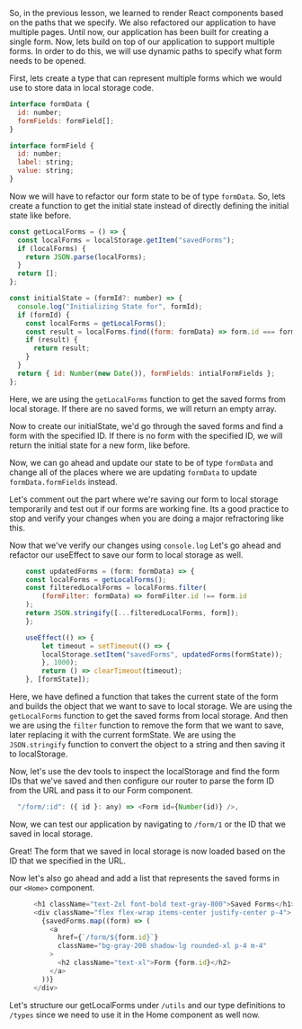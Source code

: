 So, in the previous lesson, we learned to render React components based on the paths that we specify. We also refactored our application to have multiple pages. Until now, our application has been built for creating a single form. Now, lets build on top of our application to support multiple forms. In order to do this, we will use dynamic paths to specify what form needs to be opened. 

First, lets create a type that can represent multiple forms which we would use to store data in local storage code. 

```js
interface formData {
  id: number;
  formFields: formField[];
}

interface formField {
  id: number;
  label: string;
  value: string;
}
```
Now we will have to refactor our form state to be of type `formData`. So, lets create a function to get the initial state instead of directly defining the initial state like before.

```js
const getLocalForms = () => {
  const localForms = localStorage.getItem("savedForms");
  if (localForms) {
    return JSON.parse(localForms);
  }
  return [];
};

const initialState = (formId?: number) => {
  console.log("Initializing State for", formId);
  if (formId) {
    const localForms = getLocalForms();
    const result = localForms.find((form: formData) => form.id === formId);
    if (result) {
      return result;
    }
  }
  return { id: Number(new Date()), formFields: intialFormFields };
};
```
Here, we are using the `getLocalForms` function to get the saved forms from local storage. If there are no saved forms, we will return an empty array. 

Now to create our initialState, we'd go through the saved forms and find a form with the specified ID. If there is no form with the specified ID, we will return the initial state for a new form, like before. 

Now, we can go ahead and update our state to be of type `formData` and change all of the places where we are updating `formData` to update `formData.formFields` instead.

Let's comment out the part where we're saving our form to local storage temporarily and test out if our forms are working fine. Its a good practice to stop and verify your changes when you are doing a major refractoring like this. 

<!-- Add Console.Logs in Code to Verify Expected behaviour -->

Now that we've verify our changes using `console.log` Let's go ahead and refactor our useEffect to save our form to local storage as well.

```js
    const updatedForms = (form: formData) => {
    const localForms = getLocalForms();
    const filteredLocalForms = localForms.filter(
        (formFilter: formData) => formFilter.id !== form.id
    );
    return JSON.stringify([...filteredLocalForms, form]);
    };

    useEffect(() => {
        let timeout = setTimeout(() => {
        localStorage.setItem("savedForms", updatedForms(formState));
        }, 1000);
        return () => clearTimeout(timeout);
    }, [formState]);
```

Here, we have defined a function that takes the current state of the form and builds the object that we want to save to local storage. We are using the `getLocalForms` function to get the saved forms from local storage. And then we are using the `filter` function to remove the form that we want to save, later replacing it with the current formState. We are using the `JSON.stringify` function to convert the object to a string and then saving it to localStorage.

Now, let's use the dev tools to inspect the localStorage and find the form IDs that we've saved and then configure our router to parse the form ID from the URL and pass it to our Form component.

```js
  "/form/:id": ({ id }: any) => <Form id={Number(id)} />,
```

Now, we can test our application by navigating to `/form/1` or the ID that we saved in local storage.

Great! The form that we saved in local storage is now loaded based on the ID that we specified in the URL. 

Now let's also go ahead and add a list that represents the saved forms in our `<Home>` component. 

```js
      <h1 className="text-2xl font-bold text-gray-800">Saved Forms</h1>
      <div className="flex flex-wrap items-center justify-center p-4">
        {savedForms.map((form) => (
          <a
            href={`/form/${form.id}`}
            className="bg-gray-200 shadow-lg rounded-xl p-4 m-4"
          >
            <h2 className="text-xl">Form {form.id}</h2>
          </a>
        ))}
      </div>
```

Let's structure our getLocalForms under `/utils` and our type definitions to `/types` since we need to use it in the Home component as well now.